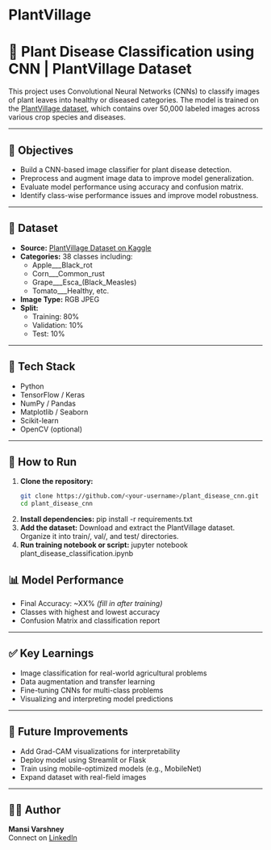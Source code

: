 # PlantVillage
# 🌿 Plant Disease Classification using CNN | PlantVillage Dataset

This project uses Convolutional Neural Networks (CNNs) to classify images of plant leaves into healthy or diseased categories. The model is trained on the [PlantVillage dataset](https://www.kaggle.com/datasets/emmarex/plantdisease), which contains over 50,000 labeled images across various crop species and diseases.

---

## 🧠 Objectives

- Build a CNN-based image classifier for plant disease detection.
- Preprocess and augment image data to improve model generalization.
- Evaluate model performance using accuracy and confusion matrix.
- Identify class-wise performance issues and improve model robustness.

---

## 📁 Dataset

- **Source:** [PlantVillage Dataset on Kaggle](https://www.kaggle.com/datasets/emmarex/plantdisease)
- **Categories:** 38 classes including:
  - Apple___Black_rot
  - Corn___Common_rust
  - Grape___Esca_(Black_Measles)
  - Tomato___Healthy, etc.
- **Image Type:** RGB JPEG
- **Split:**
  - Training: 80%
  - Validation: 10%
  - Test: 10%

---

## 🔧 Tech Stack

- Python
- TensorFlow / Keras
- NumPy / Pandas
- Matplotlib / Seaborn
- Scikit-learn
- OpenCV (optional)

---

## 🚀 How to Run

1. **Clone the repository:**
   ```bash
   git clone https://github.com/<your-username>/plant_disease_cnn.git
   cd plant_disease_cnn

2. **Install dependencies:**
   pip install -r requirements.txt
3. **Add the dataset:**
   Download and extract the PlantVillage dataset.
   Organize it into train/, val/, and test/ directories.
4. **Run training notebook or script:**
   jupyter notebook plant_disease_classification.ipynb

## 📊 Model Performance

- Final Accuracy: ~XX% _(fill in after training)_
- Classes with highest and lowest accuracy
- Confusion Matrix and classification report

---

## ✅ Key Learnings

- Image classification for real-world agricultural problems
- Data augmentation and transfer learning
- Fine-tuning CNNs for multi-class problems
- Visualizing and interpreting model predictions

---

## 🧠 Future Improvements

- Add Grad-CAM visualizations for interpretability
- Deploy model using Streamlit or Flask
- Train using mobile-optimized models (e.g., MobileNet)
- Expand dataset with real-field images

---

## 🧑‍💻 Author

**Mansi Varshney**  
Connect on [LinkedIn](https://www.linkedin.com/in/mansivarshney10)
